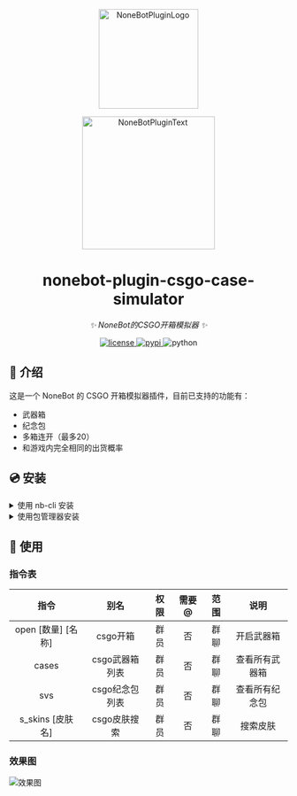 <div align="center">
  <a href="https://v2.nonebot.dev/store"><img src="https://github.com/A-kirami/nonebot-plugin-template/blob/resources/nbp_logo.png" width="180" height="180" alt="NoneBotPluginLogo"></a>
  <br>
  <p><img src="https://github.com/A-kirami/nonebot-plugin-template/blob/resources/NoneBotPlugin.svg" width="240" alt="NoneBotPluginText"></p>
</div>

<div align="center">

# nonebot-plugin-csgo-case-simulator

_✨ NoneBot的CSGO开箱模拟器 ✨_


<a href="./LICENSE">
    <img src="https://img.shields.io/github/license/roiiiu/nonebot-plugin-csgo-case-simulator.svg" alt="license">
</a>
<a href="https://pypi.python.org/pypi/nonebot-plugin-csgo-case-simulator">
    <img src="https://img.shields.io/pypi/v/nonebot-plugin-csgo-case-simulator.svg" alt="pypi">
</a>
<img src="https://img.shields.io/badge/python-3.9+-blue.svg" alt="python">

</div>

## 📖 介绍

这是一个 NoneBot 的 CSGO 开箱模拟器插件，目前已支持的功能有：
* 武器箱
* 纪念包
* 多箱连开（最多20）
* 和游戏内完全相同的出货概率

## 💿 安装

<details>
<summary>使用 nb-cli 安装</summary>
在 nonebot2 项目的根目录下打开命令行, 输入以下指令即可安装

    nb plugin install nonebot-plugin-csgo-case-simulator

</details>

<details>
<summary>使用包管理器安装</summary>
在 nonebot2 项目的插件目录下, 打开命令行, 根据你使用的包管理器, 输入相应的安装命令

<details>
<summary>pip</summary>

    pip install nonebot-plugin-csgo-case-simulator
</details>
<details>
<summary>pdm</summary>

    pdm add nonebot-plugin-csgo-case-simulator
</details>
<details>
<summary>poetry</summary>

    poetry add nonebot-plugin-csgo-case-simulator
</details>
<details>
<summary>conda</summary>

    conda install nonebot-plugin-csgo-case-simulator
</details>

打开 nonebot2 项目根目录下的 `pyproject.toml` 文件, 在 `[tool.nonebot]` 部分追加写入

    plugins = ["nonebot-plugin-csgo-case-simulator"]
</details>

## 🎉 使用
### 指令表
|        指令        |      别名      | 权限  | 需要@ | 范围  |      说明      |
| :----------------: | :------------: | :---: | :---: | :---: | :------------: |
| open [数量] [名称] |    csgo开箱    | 群员  |  否   | 群聊  |   开启武器箱   |
|       cases        | csgo武器箱列表 | 群员  |  否   | 群聊  | 查看所有武器箱 |
|        svs         | csgo纪念包列表 | 群员  |  否   | 群聊  | 查看所有纪念包 |
|  s_skins [皮肤名]  |  csgo皮肤搜索  | 群员  |  否   | 群聊  |    搜索皮肤    |
### 效果图
![效果图](./screenshot/screenshot.png)
